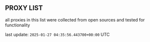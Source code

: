## PROXY LIST

all proxies in this list were collected from open sources and tested for functionality

last update: `2025-01-27 04:35:56.443700+00:00` UTC
